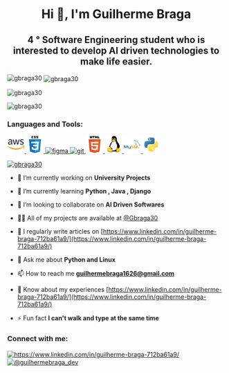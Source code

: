 
<h1 align="center">Hi 👋, I'm Guilherme Braga</h1>
<h2 align="center">4 ° Software Engineering student who is interested to develop AI driven technologies to make life easier.</h2>
<p><img align="left" src="https://github-readme-stats.vercel.app/api/top-langs?username=gbraga30&show_icons=true&locale=en&layout=compact" alt="gbraga30" /></p>

<p>&nbsp;<img align="center" src="https://github-readme-stats.vercel.app/api?username=gbraga30&show_icons=true&locale=en" alt="gbraga30" /></p>

<p><img align="center" src="https://github-readme-streak-stats.herokuapp.com/?user=gbraga30&" alt="gbraga30" /></p>

<p align="left"> <img src="https://komarev.com/ghpvc/?username=gbraga30&label=Profile%20views&color=0e75b6&style=flat" alt="gbraga30" /> </p>


<h3 align="left">Languages and Tools:</h3>
<p align="left"> <a href="https://aws.amazon.com" target="_blank" rel="noreferrer"> <img src="https://raw.githubusercontent.com/devicons/devicon/master/icons/amazonwebservices/amazonwebservices-original-wordmark.svg" alt="aws" width="40" height="40"/> </a> <a href="https://www.w3schools.com/css/" target="_blank" rel="noreferrer"> <img src="https://raw.githubusercontent.com/devicons/devicon/master/icons/css3/css3-original-wordmark.svg" alt="css3" width="40" height="40"/> </a> <a href="https://www.figma.com/" target="_blank" rel="noreferrer"> <img src="https://www.vectorlogo.zone/logos/figma/figma-icon.svg" alt="figma" width="40" height="40"/> </a> <a href="https://git-scm.com/" target="_blank" rel="noreferrer"> <img src="https://www.vectorlogo.zone/logos/git-scm/git-scm-icon.svg" alt="git" width="40" height="40"/> </a> <a href="https://www.w3.org/html/" target="_blank" rel="noreferrer"> <img src="https://raw.githubusercontent.com/devicons/devicon/master/icons/html5/html5-original-wordmark.svg" alt="html5" width="40" height="40"/> </a> <a href="https://www.linux.org/" target="_blank" rel="noreferrer"> <img src="https://raw.githubusercontent.com/devicons/devicon/master/icons/linux/linux-original.svg" alt="linux" width="40" height="40"/> </a> <a href="https://www.mysql.com/" target="_blank" rel="noreferrer"> <img src="https://raw.githubusercontent.com/devicons/devicon/master/icons/mysql/mysql-original-wordmark.svg" alt="mysql" width="40" height="40"/> </a> <a href="https://www.python.org" target="_blank" rel="noreferrer"> <img src="https://raw.githubusercontent.com/devicons/devicon/master/icons/python/python-original.svg" alt="python" width="40" height="40"/> </a> </p>
<p align="left"> <a href="https://github.com/ryo-ma/github-profile-trophy"><img src="https://github-profile-trophy.vercel.app/?username=gbraga30" alt="gbraga30" /></a> </p>

- 🔭 I’m currently working on **University Projects**

- 🌱 I’m currently learning **Python , Java , Django**

- 👯 I’m looking to collaborate on **AI Driven Softwares**

- 👨‍💻 All of my projects are available at [@Gbraga30](@Gbraga30)

- 📝 I regularly write articles on [https://www.linkedin.com/in/guilherme-braga-712ba61a9/](https://www.linkedin.com/in/guilherme-braga-712ba61a9/)

- 💬 Ask me about **Python and Linux**

- 📫 How to reach me **guilhermebraga1626@gmail.com**

- 📄 Know about my experiences [https://www.linkedin.com/in/guilherme-braga-712ba61a9/](https://www.linkedin.com/in/guilherme-braga-712ba61a9/)

- ⚡ Fun fact **I can't walk and type at the same time**

<h3 align="left">Connect with me:</h3>
<p align="left">
<a href="https://linkedin.com/in/https://www.linkedin.com/in/guilherme-braga-712ba61a9/" target="blank"><img align="center" src="https://raw.githubusercontent.com/rahuldkjain/github-profile-readme-generator/master/src/images/icons/Social/linked-in-alt.svg" alt="https://www.linkedin.com/in/guilherme-braga-712ba61a9/" height="30" width="40" /></a>
<a href="https://instagram.com/@guilhermebraga_dev" target="blank"><img align="center" src="https://raw.githubusercontent.com/rahuldkjain/github-profile-readme-generator/master/src/images/icons/Social/instagram.svg" alt="@guilhermebraga_dev" height="30" width="40" /></a>
</p>

